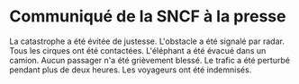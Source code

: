# Communiqué de la SNCF à la presse

La catastrophe a été évitée de justesse. L'obstacle a été signalé par radar. Tous les cirques ont été contactées. L'éléphant a été évacué dans un camion. Aucun passager n'a été grièvement blessé. Le trafic a été perturbé pendant plus de deux heures. Les voyageurs ont été indemnisés.
